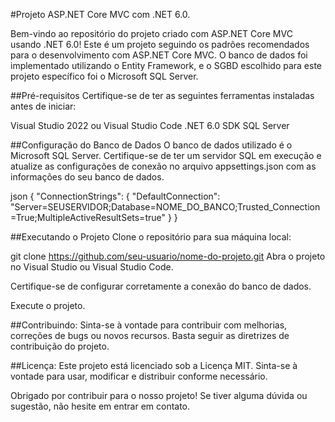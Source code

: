 #Projeto ASP.NET Core MVC com .NET 6.0.

Bem-vindo ao repositório do projeto criado com ASP.NET Core MVC usando .NET 6.0! Este é um projeto seguindo os padrões recomendados para o desenvolvimento com ASP.NET Core MVC. O banco de dados foi implementado utilizando o Entity Framework, e o SGBD escolhido para este projeto específico foi o Microsoft SQL Server.

##Pré-requisitos
Certifique-se de ter as seguintes ferramentas instaladas antes de iniciar:

Visual Studio 2022 ou Visual Studio Code
.NET 6.0 SDK
SQL Server

##Configuração do Banco de Dados
O banco de dados utilizado é o Microsoft SQL Server. Certifique-se de ter um servidor SQL em execução e atualize as configurações de conexão no arquivo appsettings.json com as informações do seu banco de dados.

json
{
  "ConnectionStrings": {
    "DefaultConnection": "Server=SEUSERVIDOR;Database=NOME_DO_BANCO;Trusted_Connection=True;MultipleActiveResultSets=true"
  }
}

##Executando o Projeto
Clone o repositório para sua máquina local:

git clone https://github.com/seu-usuario/nome-do-projeto.git
Abra o projeto no Visual Studio ou Visual Studio Code.

Certifique-se de configurar corretamente a conexão do banco de dados.

Execute o projeto.

##Contribuindo:
Sinta-se à vontade para contribuir com melhorias, correções de bugs ou novos recursos. Basta seguir as diretrizes de contribuição do projeto.

##Licença:
Este projeto está licenciado sob a Licença MIT. Sinta-se à vontade para usar, modificar e distribuir conforme necessário.

Obrigado por contribuir para o nosso projeto! Se tiver alguma dúvida ou sugestão, não hesite em entrar em contato.
